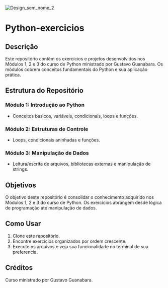 
![Design_sem_nome_2](https://github.com/Brunitinhaaa/Python-exercicios/assets/104976135/c942a241-2fce-412f-9270-d5a6c5199e14)

# Python-exercicios

## Descrição

Este repositório contém os exercícios e projetos desenvolvidos nos Módulos 1, 2 e 3 do curso de Python ministrado por Gustavo Guanabara. Os módulos cobrem conceitos fundamentais do Python e sua aplicação prática.

## Estrutura do Repositório

### Módulo 1: Introdução ao Python
- Conceitos básicos, variáveis, condicionais, loops e funções.

### Módulo 2: Estruturas de Controle
- Loops, condicionais aninhadas e funções.

### Módulo 3: Manipulação de Dados
- Leitura/escrita de arquivos, bibliotecas externas e manipulação de strings.

## Objetivos

O objetivo deste repositório é consolidar o conhecimento adquirido nos Módulos 1, 2 e 3 do curso de Python. Os exercícios abrangem desde lógica de programação até manipulação de dados.

## Como Usar

1. Clone este repositório.
2. Encontre exercícios organizados por ordem crescente.
3. Execute os arquivos e veja sua funcionalidade no terminal de sua preferencia.

## Créditos

Curso ministrado por Gustavo Guanabara.
